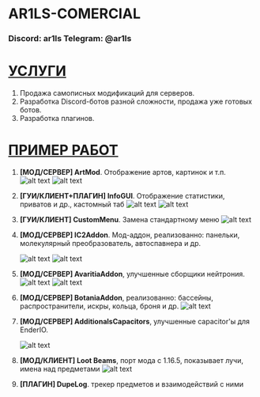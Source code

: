 # AR1LS-COMERCIAL
### Discord: ar1ls Telegram: @ar1ls

# [УСЛУГИ]()
1. Продажа самописных модификаций для серверов.
2. Разработка Discord-ботов разной сложности, продажа уже готовых ботов.
3. Разработка плагинов.
# [ПРИМЕР РАБОТ]()
1. **[МОД/СЕРВЕР] ArtMod**. Отображение артов, картинок и т.п. ![alt text](screenhots/art1.png)  ![alt text](screenhots/art2.png) 
2. **[ГУИ/КЛИЕНТ+ПЛАГИН] InfoGUI**. Отображение статистики, приватов и др., кастомный таб ![alt text](screenhots/info.png) ![alt text](screenhots/2023-10-30_02.28.33.png)
3. **[ГУИ/КЛИЕНТ] CustomMenu**. Замена стандартному меню ![alt text](screenhots/menu.png)
4. **[МОД/СЕРВЕР] IC2Addon**. Мод-аддон, реализованно: панельки, молекулярный преобразователь, автоспавнера и др.
 
	![alt text](screenhots/ic2addon2.png) 																		![alt text](screenhots/ic2addon.png) 
5. **[МОД/СЕРВЕР] AvaritiaAddon**, улучшенные сборщики нейтрония. ![alt text](screenhots/avaritiaaddon2.png) ![alt text](screenhots/avaritiaaddon.png)
6. **[МОД/СЕРВЕР] BotaniaAddon**, реализованно: бассейны, распространители, искры, кольца, броня и др. ![alt text](screenhots/image.png)
7. **[МОД/СЕРВЕР] AdditionalsCapacitors**, улучшенные capacitor'ы для EnderIO.
 
	![alt text](screenhots/enderio.png)
8.  **[МОД/КЛИЕНТ] Loot Beams**, порт мода с 1.16.5, показывает лучи, имена над предметами ![alt text](screenhots/2023-11-07_12.59.25_2.png)
9. **[ПЛАГИН] DupeLog**. трекер предметов и взаимодействий с ними 
